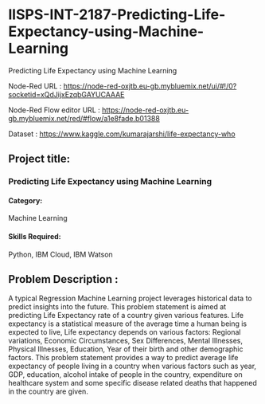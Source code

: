 # llSPS-INT-2187-Predicting-Life-Expectancy-using-Machine-Learning
Predicting Life Expectancy using Machine Learning

Node-Red URL : https://node-red-oxjtb.eu-gb.mybluemix.net/ui/#!/0?socketid=xQdJijxEzqbGAYUCAAAE

Node-Red Flow editor URL : https://node-red-oxjtb.eu-gb.mybluemix.net/red/#flow/a1e8fade.b01388

Dataset : https://www.kaggle.com/kumarajarshi/life-expectancy-who

## Project title: 
### Predicting Life Expectancy using Machine Learning
#### Category: 
Machine Learning
#### Skills Required:
Python, IBM Cloud, IBM Watson

## Problem Description :
A typical Regression Machine Learning project leverages historical data to predict insights into the future. This problem statement is aimed at predicting Life Expectancy rate of a country given various features.
Life expectancy is a statistical measure of the average time a human being is expected to live, Life expectancy depends on various factors: Regional variations, Economic Circumstances, Sex Differences, Mental Illnesses, Physical Illnesses, Education, Year of their birth and other demographic factors. This problem statement provides a way to predict average life expectancy of people living in a country when various factors such as year, GDP, education, alcohol intake of people in the country, expenditure on healthcare system and some specific disease related deaths that happened in the country are given.
